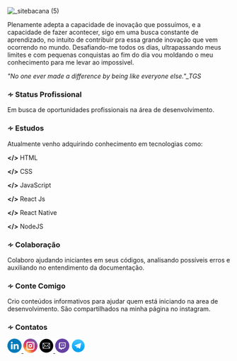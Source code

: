 ![_sitebacana (5)](https://user-images.githubusercontent.com/36510291/89363951-ce76dc00-d6a7-11ea-8e24-019e55a818ed.png)
<br>

Plenamente adepta a capacidade de inovação que possuímos, e a capacidade de fazer acontecer, sigo em uma busca constante de aprendizado, no intuito de contribuir pra essa grande inovação que vem ocorrendo no mundo. Desafiando-me todos os dias, ultrapassando meus limites e com pequenas conquistas ao fim do dia vou moldando o meu conhecimento para me levar ao impossivel.
<br>

<i>"No one ever made a difference by being like everyone else."_TGS</i> 
<br>
<h3>∻ Status Profissional</h3>
Em busca de oportunidades profissionais na área de desenvolvimento.</br>
 
 
<h3>∻ Estudos</h3>
Atualmente venho adquirindo conhecimento em tecnologias como:

<b></></b>
HTML

<b></></b>
CSS

<b></></b>
JavaScript</br>

<b></></b>
React Js

<b></></b>
React Native

<b></></b>
NodeJS


<h3>∻ Colaboração</h3>
Colaboro ajudando iniciantes em seus códigos, analisando possíveis erros e
auxiliando no entendimento da documentação.

<br>

<h3>∻ Conte Comigo</h3>
Crio conteúdos informativos para ajudar quem está iniciando na area de
desenvolvimento. São compartilhados na minha página no instagram.

<br>

<h3>∻ Contatos</h3>
<!--site de icons: https://icon-icons.com/icon-->
 
<a href="https://www.linkedin.com/in/susy-anne-v-38a8a0115/" target="_blank" rel="noopener"> <img src="https://github.com/SusyAnneR/SusyAnneR/blob/master/linkedin.png" width="32" height="32"> </a> <a href="https://www.instagram.com/mrs.curiosity01/" target="_blank" rel="noopener"> <img src="https://github.com/SusyAnneR/SusyAnneR/blob/master/instagram.png" width="32" height="32"></a> 
<a href="mailto:suzyanne_08@hotmail.com" target="_blank" rel="noopener"> <img src="https://github.com/SusyAnneR/SusyAnneR/blob/master/email.png" width="32" height="32"> </a> <a href="https://www.twitch.tv/sany_girlcode" target="_blank" rel="noopener"> <img src="https://github.com/SusyAnneR/SusyAnneR/blob/master/twitch.png" width="32" height="32"></a>  <a href="https://t.me/Susy_WDev" target="_blank" rel="noopener"> <img src="https://github.com/SusyAnneR/SusyAnneR/blob/master/telegram.png" width="32" height="32"></a> 
  
  
